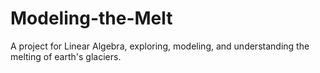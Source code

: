 # Modeling-the-Melt
A project for Linear Algebra, exploring, modeling, and understanding the melting of earth's glaciers. 
